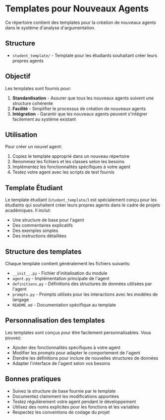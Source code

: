 # Templates pour Nouveaux Agents

Ce répertoire contient des templates pour la création de nouveaux agents dans le système d'analyse d'argumentation.

## Structure

- `student_template/` - Template pour les étudiants souhaitant créer leurs propres agents

## Objectif

Les templates sont fournis pour:

1. **Standardisation** - Assurer que tous les nouveaux agents suivent une structure cohérente
2. **Facilité** - Simplifier le processus de création de nouveaux agents
3. **Intégration** - Garantir que les nouveaux agents peuvent s'intégrer facilement au système existant

## Utilisation

Pour créer un nouvel agent:

1. Copiez le template approprié dans un nouveau répertoire
2. Renommez les fichiers et les classes selon les besoins
3. Implémentez les fonctionnalités spécifiques à votre agent
4. Testez votre agent avec les scripts de test fournis

## Template Étudiant

Le template étudiant (`student_template/`) est spécialement conçu pour les étudiants qui souhaitent créer leurs propres agents dans le cadre de projets académiques. Il inclut:

- Une structure de base pour l'agent
- Des commentaires explicatifs
- Des exemples simples
- Des instructions détaillées

## Structure des templates

Chaque template contient généralement les fichiers suivants:

- `__init__.py` - Fichier d'initialisation du module
- `agent.py` - Implémentation principale de l'agent
- `definitions.py` - Définitions des structures de données utilisées par l'agent
- `prompts.py` - Prompts utilisés pour les interactions avec les modèles de langage
- `README.md` - Documentation spécifique au template

## Personnalisation des templates

Les templates sont conçus pour être facilement personnalisables. Vous pouvez:

- Ajouter des fonctionnalités spécifiques à votre agent
- Modifier les prompts pour adapter le comportement de l'agent
- Étendre les définitions pour inclure de nouvelles structures de données
- Adapter l'interface de l'agent selon vos besoins

## Bonnes pratiques

- Suivez la structure de base fournie par le template
- Documentez clairement les modifications apportées
- Testez régulièrement votre agent pendant le développement
- Utilisez des noms explicites pour les fonctions et les variables
- Respectez les conventions de codage du projet